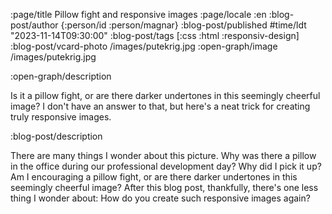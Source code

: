 :page/title Pillow fight and responsive images
:page/locale :en
:blog-post/author {:person/id :person/magnar}
:blog-post/published #time/ldt "2023-11-14T09:30:00"
:blog-post/tags [:css :html :responsiv-design]
:blog-post/vcard-photo /images/putekrig.jpg
:open-graph/image /images/putekrig.jpg

:open-graph/description

Is it a pillow fight, or are there darker undertones in this seemingly cheerful
image? I don't have an answer to that, but here's a neat trick for creating
truly responsive images.

:blog-post/description

There are many things I wonder about this picture. Why was there a pillow in the
office during our professional development day? Why did I pick it up? Am I
encouraging a pillow fight, or are there darker undertones in this seemingly
cheerful image? After this blog post, thankfully, there's one less thing I
wonder about: How do you create such responsive images again?
